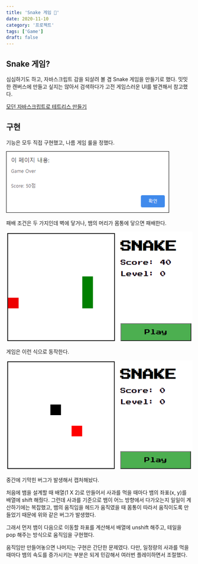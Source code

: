 ```yaml
---
title: 'Snake 게임 🐍'
date: 2020-11-10
category: '프로젝트'
tags: ['Game']
draft: false
---
```


## Snake 게임?

심심하기도 하고, 자바스크립트 감을 되살려 볼 겸 Snake 게임을 만들기로 했다. 밋밋한 캔버스에 만들고 싶지는 않아서 검색하다가 고전 게임스러운 UI를 발견해서 참고했다.

[모던 자바스크립트로 테트리스 만들기](https://ui.toast.com/weekly-pick/ko_20191216)

## 구현

기능은 모두 직접 구현했고, 나름 게임 룰을 정했다.

![snake-game](images/snake-game/1.png)

패배 조건은 두 가지인데 벽에 닿거나, 뱀의 머리가 몸통에 닿으면 패배한다.

![snake-game](images/snake-game/2.gif)

게임은 이런 식으로 동작한다.

![snake-game](images/snake-game/3.gif)

중간에 기막힌 버그가 발생해서 캡처해놨다.

처음에 뱀을 설계할 때 배열(1 X 2)로 만들어서 사과를 먹을 때마다 뱀의 좌표(x, y)를 배열에 shift 해줬다. 그런데 사과를 기준으로 뱀이 어느 방향에서 다가오는지 일일이 계산하기에는 복잡했고, 뱀의 움직임을 헤드가 움직였을 때 몸통이 따라서 움직이도록 만들었기 때문에 위와 같은 버그가 발생했다.

그래서 먼저 뱀이 다음으로 이동할 좌표를 계산해서 배열에 unshift 해주고, 테일을 pop 해주는 방식으로 움직임을 구현했다.

움직임만 만들어놓으면 나머지는 구현은 간단한 문제였다. 다만, 일정량의 사과를 먹을 때마다 뱀의 속도를 증가시키는 부분은 되게 민감해서 여러번 플레이하면서 조절했다.
